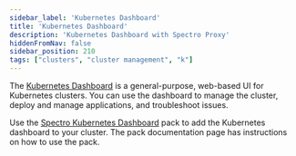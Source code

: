 ```yaml
---
sidebar_label: 'Kubernetes Dashboard'
title: 'Kubernetes Dashboard'
description: 'Kubernetes Dashboard with Spectro Proxy'
hiddenFromNav: false
sidebar_position: 210
tags: ["clusters", "cluster management", "k"]
---
```



The [Kubernetes Dashboard](https://github.com/kubernetes/dashboard) is a general-purpose, web-based UI for Kubernetes clusters. You can use the dashboard to manage the cluster, deploy and manage applications, and troubleshoot issues. 

Use the [Spectro Kubernetes Dashboard](/integrations/spectro-k8s-dashboard) pack to add the Kubernetes dashboard to your cluster. The pack documentation page has instructions on how to use the pack.
